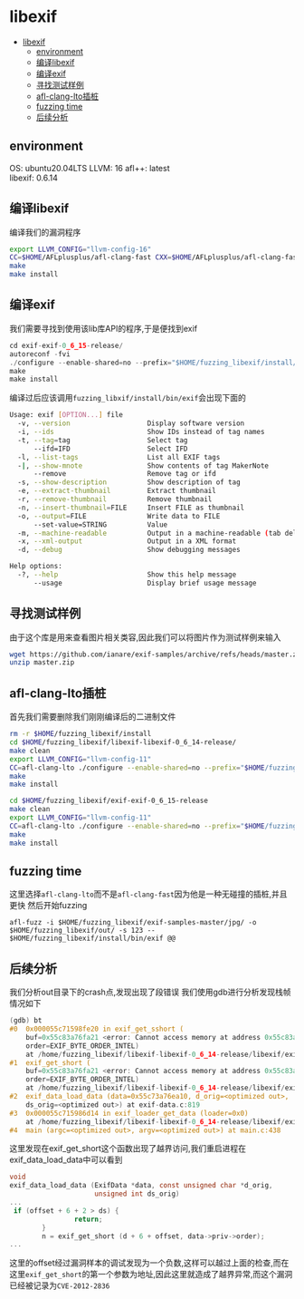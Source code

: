 # libexif

<!--toc:start-->
- [libexif](#libexif)
  - [environment](#environment)
  - [编译libexif](#编译libexif)
  - [编译exif](#编译exif)
  - [寻找测试样例](#寻找测试样例)
  - [afl-clang-lto插桩](#afl-clang-lto插桩)
  - [fuzzing time](#fuzzing-time)
  - [后续分析](#后续分析)
<!--toc:end-->


## environment
OS: ubuntu20.04LTS
LLVM: 16
afl++: latest  
libexif: 0.6.14

## 编译libexif
编译我们的漏洞程序
```sh
export LLVM_CONFIG="llvm-config-16"
CC=$HOME/AFLplusplus/afl-clang-fast CXX=$HOME/AFLplusplus/afl-clang-fast++ ./configure --prefix="$HOME/fuzzing_xpdf/install/"
make
make install
```

## 编译exif
我们需要寻找到使用该lib库API的程序,于是便找到exif
```c
cd exif-exif-0_6_15-release/
autoreconf -fvi
./configure --enable-shared=no --prefix="$HOME/fuzzing_libexif/install/" PKG_CONFIG_PATH=$HOME/fuzzing_libexif/install/lib/pkgconfig
make
make install
```
编译过后应该调用`fuzzing_libxif/install/bin/exif`会出现下面的
```sh
Usage: exif [OPTION...] file
  -v, --version                   Display software version
  -i, --ids                       Show IDs instead of tag names
  -t, --tag=tag                   Select tag
      --ifd=IFD                   Select IFD
  -l, --list-tags                 List all EXIF tags
  -|, --show-mnote                Show contents of tag MakerNote
      --remove                    Remove tag or ifd
  -s, --show-description          Show description of tag
  -e, --extract-thumbnail         Extract thumbnail
  -r, --remove-thumbnail          Remove thumbnail
  -n, --insert-thumbnail=FILE     Insert FILE as thumbnail
  -o, --output=FILE               Write data to FILE
      --set-value=STRING          Value
  -m, --machine-readable          Output in a machine-readable (tab delimited) format
  -x, --xml-output                Output in a XML format
  -d, --debug                     Show debugging messages

Help options:
  -?, --help                      Show this help message
      --usage                     Display brief usage message
```

## 寻找测试样例
由于这个库是用来查看图片相关类容,因此我们可以将图片作为测试样例来输入
```sh
wget https://github.com/ianare/exif-samples/archive/refs/heads/master.zip
unzip master.zip
```

## afl-clang-lto插桩
首先我们需要删除我们刚刚编译后的二进制文件

```sh
rm -r $HOME/fuzzing_libexif/install
cd $HOME/fuzzing_libexif/libexif-libexif-0_6_14-release/
make clean
export LLVM_CONFIG="llvm-config-11"
CC=afl-clang-lto ./configure --enable-shared=no --prefix="$HOME/fuzzing_libexif/install/"
make
make install

cd $HOME/fuzzing_libexif/exif-exif-0_6_15-release
make clean
export LLVM_CONFIG="llvm-config-11"
CC=afl-clang-lto ./configure --enable-shared=no --prefix="$HOME/fuzzing_libexif/install/" PKG_CONFIG_PATH=$HOME/fuzzing_libexif/install/lib/pkgconfig
make
make install

```
## fuzzing time
这里选择`afl-clang-lto`而不是`afl-clang-fast`因为他是一种无碰撞的插桩,并且更快
然后开始fuzzing
```
afl-fuzz -i $HOME/fuzzing_libexif/exif-samples-master/jpg/ -o $HOME/fuzzing_libexif/out/ -s 123 -- $HOME/fuzzing_libexif/install/bin/exif @@
```

## 后续分析
我们分析out目录下的crash点,发现出现了段错误
我们使用gdb进行分析发现栈帧情况如下
```c
(gdb) bt
#0  0x000055c71598fe20 in exif_get_sshort (
    buf=0x55c83a76fa21 <error: Cannot access memory at address 0x55c83a76fa21>, 
    order=EXIF_BYTE_ORDER_INTEL)
    at /home/fuzzing_libexif/libexif-libexif-0_6_14-release/libexif/exif-utils.c:92
#1  exif_get_short (
    buf=0x55c83a76fa21 <error: Cannot access memory at address 0x55c83a76fa21>, 
    order=EXIF_BYTE_ORDER_INTEL)
    at /home/fuzzing_libexif/libexif-libexif-0_6_14-release/libexif/exif-utils.c:104
#2  exif_data_load_data (data=0x55c73a76ea10, d_orig=<optimized out>, 
    ds_orig=<optimized out>) at exif-data.c:819
#3  0x000055c715986d14 in exif_loader_get_data (loader=0x0)
    at /home/fuzzing_libexif/libexif-libexif-0_6_14-release/libexif/exif-loader.c:387
#4  main (argc=<optimized out>, argv=<optimized out>) at main.c:438
```

这里发现在exif_get_short这个函数出现了越界访问,我们重启进程在exif_data_load_data中可以看到


```c
void
exif_data_load_data (ExifData *data, const unsigned char *d_orig,
                     unsigned int ds_orig)
...
 if (offset + 6 + 2 > ds) {
                return;
        }
        n = exif_get_short (d + 6 + offset, data->priv->order);
...
```

这里的offset经过漏洞样本的调试发现为一个负数,这样可以越过上面的检查,而在这里`exif_get_short`的第一个参数为地址,因此这里就造成了越界异常,而这个漏洞已经被记录为`CVE-2012-2836`
